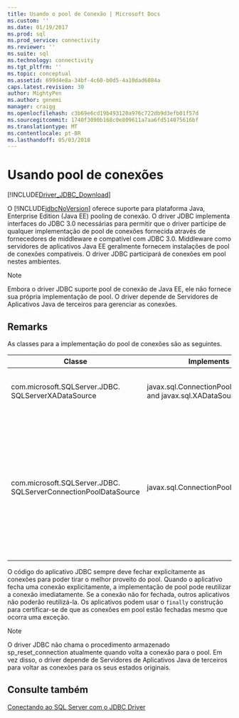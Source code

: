 ```yaml
---
title: Usando o pool de Conexão | Microsoft Docs
ms.custom: ''
ms.date: 01/19/2017
ms.prod: sql
ms.prod_service: connectivity
ms.reviewer: ''
ms.suite: sql
ms.technology: connectivity
ms.tgt_pltfrm: ''
ms.topic: conceptual
ms.assetid: 699d4e8a-34bf-4c60-b0d5-4a10dad6084a
caps.latest.revision: 30
author: MightyPen
ms.author: genemi
manager: craigg
ms.openlocfilehash: c3b69e6cd19b493120a976c722db9d3efb01f57d
ms.sourcegitcommit: 1740f3090b168c0e809611a7aa6fd514075616bf
ms.translationtype: MT
ms.contentlocale: pt-BR
ms.lasthandoff: 05/03/2018
---
```

# <a name="using-connection-pooling"></a>Usando pool de conexões
[!INCLUDE[Driver_JDBC_Download](../../includes/driver_jdbc_download.md)]

  O [!INCLUDE[jdbcNoVersion](../../includes/jdbcnoversion_md.md)] oferece suporte para plataforma Java, Enterprise Edition (Java EE) pooling de conexão. O driver JDBC implementa interfaces do JDBC 3.0 necessárias para permitir que o driver participe de qualquer implementação de pool de conexões fornecida através de fornecedores de middleware e compatível com JDBC 3.0. Middleware como servidores de aplicativos Java EE geralmente fornecem instalações de pool de conexões compatíveis. O driver JDBC participará de conexões em pool nestes ambientes.  
  
> [!NOTE]  
>  Embora o driver JDBC suporte pool de conexão de Java EE, ele não fornece sua própria implementação de pool. O driver depende de Servidores de Aplicativos Java de terceiros para gerenciar as conexões.  
  
## <a name="remarks"></a>Remarks  
 As classes para a implementação do pool de conexões são as seguintes.  
  
|Classe|Implements|Description|  
|-----------|----------------|-----------------|  
|com.microsoft.SQLServer.JDBC. SQLServerXADataSource|javax.sql.ConnectionPoolDataSource and javax.sql.XADataSource|Recomendamos que você use o [SQLServerXADataSource](../../connect/jdbc/reference/sqlserverxadatasource-class.md) precisa de classe para o servidor de Java EE, porque ela implementa todo o pool de JDBC 3.0 e XA interfaces.|  
|com.microsoft.SQLServer.JDBC. SQLServerConnectionPoolDataSource|javax.sql.ConnectionPoolDataSource|Esta classe é uma fábrica de conexão que permite que o servidor de aplicativos Java EE popule seu pool de conexão com conexões físicas. Se a configuração de seu fornecedor Java EE exigir uma classe que implementa javax.SQL. connectionpooldatasource, especifique o nome de classe como [SQLServerConnectionPoolDataSource](../../connect/jdbc/reference/sqlserverconnectionpooldatasource-class.md). Nós geralmente recomendamos que você use o [SQLServerXADataSource](../../connect/jdbc/reference/sqlserverxadatasource-class.md) classe em vez disso, porque ela implementa tanto pool quanto interfaces XA e ter sido verificada em mais configurações de servidor Java EE.|  
  
 O código do aplicativo JDBC sempre deve fechar explicitamente as conexões para poder tirar o melhor proveito do pool. Quando o aplicativo fecha uma conexão explicitamente, a implementação de pool pode reutilizar a conexão imediatamente. Se a conexão não for fechada, outros aplicativos não poderão reutilizá-la. Os aplicativos podem usar o `finally` construção para certificar-se de que as conexões em pool estão fechadas mesmo que ocorra uma exceção.  
  
> [!NOTE]  
>  O driver JDBC não chama o procedimento armazenado sp_reset_connection atualmente quando volta a conexão para o pool. Em vez disso, o driver depende de Servidores de Aplicativos Java de terceiros para voltar as conexões para os seus estados originais.  
  
## <a name="see-also"></a>Consulte também  
 [Conectando ao SQL Server com o JDBC Driver](../../connect/jdbc/connecting-to-sql-server-with-the-jdbc-driver.md)  
  
  
